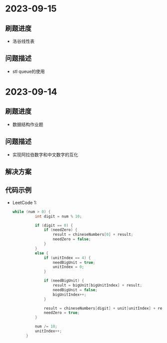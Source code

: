 # 2023-09-15
## 刷题进度
- 洛谷线性表
## 问题描述
- stl queue的使用

# 2023-09-14

## 刷题进度
- 数据结构作业题
## 问题描述
- 实现阿拉伯数字和中文数字的互化
## 解决方案

## 代码示例
- LeetCode 1: 
  ```c++
  while (num > 0) {
			int digit = num % 10;

			if (digit == 0) {
				if (needZero) {
					result = chineseNumbers[0] + result;
					needZero = false;
				}
			}
			else {
				if (unitIndex == 4) {
					needBigUnit = true;
					unitIndex = 0;
				}

				if (needBigUnit) {
					result = bigUnit[bigUnitIndex] + result;
					needBigUnit = false;
					bigUnitIndex++;
				}

				result = chineseNumbers[digit] + unit[unitIndex] + result;
				needZero = true;
			}

			num /= 10;
			unitIndex++;
		}

